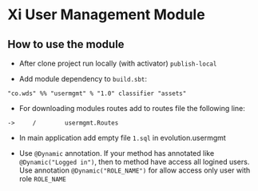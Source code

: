 Xi User Management Module
==========================

How to use the module
----------------------

* After clone project run locally (with activator) ```publish-local```

* Add module dependency to ```build.sbt```:

```"co.wds" %% "usermgmt" % "1.0" classifier "assets"```

* For downloading modules routes add to routes file the following line:

```->     /        usermgmt.Routes```

* In main application add empty file ```1.sql``` in evolution.usermgmt

* Use ```@Dynamic``` annotation.  If your method has annotated like  ```@Dynamic("Logged in")```, then to method have access all logined users. Use annotation ```@Dynamic("ROLE_NAME")``` for allow access only user with role ```ROLE_NAME```
